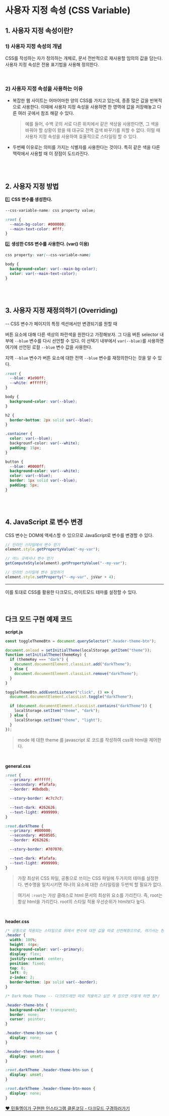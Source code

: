 # 사용자 지정 속성 (CSS Variable)

## 1. 사용자 지정 속성이란?

### 1) 사용자 지정 속성의 개념

CSS를 작성하는 자가 정의하는 개체로, 문서 전반적으로 재사용할 임의의 값을 담는다. 사용자 지정 속성은 전용 표기법을 사용해 정의한다.

<br>

### 2) 사용자 지정 속성을 사용하는 이유

- 복잡한 웹 사이트는 어마어마한 양의 CSS를 가지고 있는데, 종종 많은 값을 반복적으로 사용한다. 이때에 사용자 지정 속성을 사용하면 한 영역에 값을 저장해놓고 다른 여러 곳에서 참조 해갈 수 있다.

  > 예를 들어, 수백 곳의 서로 다른 위치에서 같은 색상을 사용한다면, 그 색을 바꿔야 할 상황이 왔을 때 대규모 전역 검색 바꾸기를 피할 수 없다. 이럴 때 사용자 지정 속성을 사용하여 효율적으로 스타일링 할 수 있다.

- 두번째 이유로는 의미를 가지는 식별자를 사용한다는 것이다. 특히 같은 색을 다른 맥락에서 사용할 때 이 장점이 도드라진다.

<br>
<br>

## 2. 사용자 지정 방법

1️⃣ **CSS 변수를 생성한다.**

```css
--css-variable-name: css property value;
```

```css
:root {
  --main-bg-color: #000080;
  --main-text-color: #fff;
}
```

2️⃣ **생성한 CSS 변수를 사용한다. (var() 이용)**

```css
css property: var(--css-variable-name)
```

```css
body {
  background-color: var(--main-bg-color);
  color: var(--main-text-color);
}
```

<br>
<br>

## 3. 사용자 지정 재정의하기 (Overriding)

-- CSS 변수가 페이지의 특정 섹션에서만 변경되기를 원할 때

버튼 요소에 대해 다른 색상의 파란색을 원한다고 가정해보자. 그 다음 버튼 selector 내부에 `--blue` 변수를 다시 선언할 수 있다. 이 선택기 내부에서 `var(--blue)`를 사용하면 여기에 선언된 로컬 `--blue` 변수 값을 사용한다.

지역 `--blue` 변수가 버튼 요소에 대한 전역 `--blue` 변수를 재정의한다는 것을 알 수 있다.

```css
:root {
  --blue: #1e90ff;
  --white: #ffffff;
}

body {
  background-color: var(--blue);
}

h2 {
  border-bottom: 2px solid var(--blue);
}

.container {
  color: var(--blue);
  backgrounf-color: var(--white);
  padding: 15px;
}

button {
  --blue: #0000ff;
  background-color: var(--white);
  color: var(--blue);
  border: 1px solid var(--blue);
  padding: 5px;
}
```

<br>
<br>

## 4. JavaScript 로 변수 변경

CSS 변수는 DOM에 액세스할 수 있으므로 JavaScript로 변수를 변경할 수 있다.

```jsx
// 인라인 스타일에서 변수 얻기
element.style.getPropertyValue("-my-var");

// 어느 곳에서나 변수 얻기
getComputeStyle(element).getPropertyValue("--my-var");

// 인라인 스타일에 변수 설정하기
element.style.setProperty("--my-var", jsVar + 4);
```

---

이를 토대로 CSS를 활용한 다크모드, 라이트모드 테마를 설정할 수 있다.

<br>

## 다크 모드 구현 예제 코드

**script.js**

```javascript
const toggleThemeBtn = document.querySelector(".header-theme-btn");

document.onload = setInitialTheme(localStorage.getItem("theme"));
function setInitialTheme(themeKey) {
  if (themeKey === "dark") {
    document.documentElement.classList.add("darkTheme");
  } else {
    document.documentElement.classList.remove("darkTheme");
  }
}

toggleThemeBtn.addEventListener("click", () => {
  document.documentElement.classList.toggle("darkTheme");

  if (document.documentElement.classList.contains("darkTheme")) {
    localStorage.setItem("theme", "dark");
  } else {
    localStorage.setItem("theme", "light");
  }
});
```

> mode 에 대한 theme 를 javascript 로 코드를 작성하여 css와 html을 제어한다.

<br>

**general.css**

```css
:root {
  --primary: #ffffff;
  --secondary: #fafafa;
  --border: #dbdbdb;

  --story-border: #c7c7c7;

  --text-dark: #262626;
  --text-light: #999999;
}

:root.darkTheme {
  --primary: #000000;
  --secondary: #050505;
  --border: #262626;

  --story-border: #707070;

  --text-dark: #fafafa;
  --text-light: #999999;
}
```

> 가장 최상위 CSS 파일, 공통으로 쓰이는 CSS 파일에 두가지의 테마를 설정한다. 변수명을 일치시키면 하나의 요소에 대한 스타일링을 두번씩 할 필요가 없다.

> 여기서 `:root`는 가상 클래스로 html 문서의 최상위 요소를 가리킨다. 즉, root는 항상 html을 가리킨다. root의 스타일 적용 우선순위가 html보다 높다.

<br>

**header.css**

```css
/* 공통으로 적용되는 스타일으로 위에서 변수에 대한 값을 따로 선언해줬으므로, 여기서는 한번만 코드를 작성한다. */
.header {
  width: 100%;
  height: 44px;
  background-color: var(--primary);
  display: flex;
  justify-content: center;
  position: fixed;
  top: 0;
  left: 0;
  z-index: 2;
  border-bottom: 1px solid var(--border);
}

/* Dark Mode Theme -- 다크모드에만 따로 적용하고 싶은 게 있으면 이렇게 하면 됨*/

.header-theme-btn {
  background-color: transparent;
  border: none;
  cursor: pointer;
}

.header-theme-btn-sun {
  display: none;
}

.header-theme-btn-moon {
  display: unset;
}

:root.darkTheme .header-theme-btn-sun {
  display: unset;
}

:root.darkTheme .header-theme-btn-moon {
  display: none;
}
```

[❤️ 민돌멩이가 구현한 인스타그램 클론코딩 - 다크모드 구경하러가기](https://github.com/dolmeengii/goorm_deepdive/tree/442dfb507c098efa316925591a4d33c5dcbc53c1/instagram)
